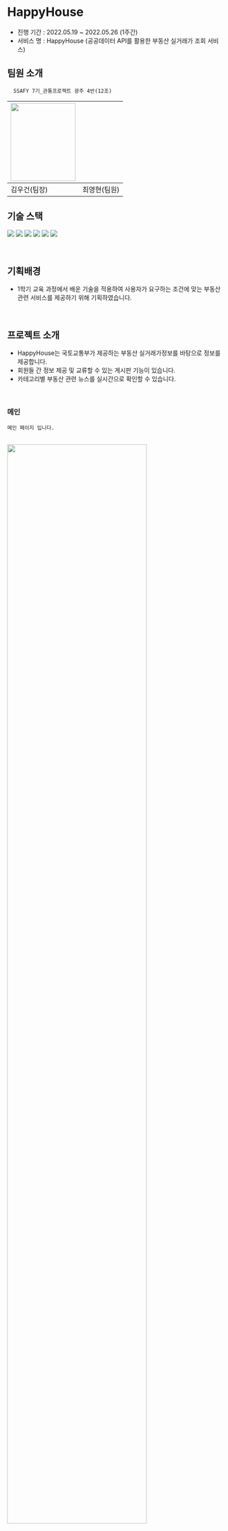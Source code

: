 # HappyHouse
- 진행 기간 : 2022.05.19 ~ 2022.05.26 (1주간) <br/>
- 서비스 명 : HappyHouse (공공데이터 API를 활용한 부동산 실거래가 조회 서비스)

## 팀원 소개

```
  SSAFY 7기_관통프로젝트 광주 4반(12조)
```
|<img src="https://postfiles.pstatic.net/MjAyMjExMjVfMTIy/MDAxNjY5MzQxODUzMjkw.-QTEbQWvauzLaeFHVXWeSYJyyVkKcNOFRAzeprbHC4Qg.NuH49BbO683PmPl8X9HE-Pf-oEI5L1zPCbxixNxqtTAg.JPEG.junwu19/KakaoTalk_Photo_2022-11-21-11-28-13.jpeg?type=w966" width="150" height="180"/> | |
|-|-|
| 김우건(팀장)|최영현(팀원)|

## 기술 스택

<img src="https://img.shields.io/badge/Spring-6DB33F?style=for-the-badge&logo=Spring&logoColor=white"> <img src="https://img.shields.io/badge/MyBatis-20336B?style=for-the-badge&logo=MyBatis&logoColor=white"> <img src="https://img.shields.io/badge/MySQL-4479A1?style=for-the-badge&logo=MySQL&logoColor=white"> <img src="https://img.shields.io/badge/Vue.js-4FC08D?style=for-the-badge&logo=Vue.js&logoColor=white"> <img src="https://img.shields.io/badge/HTML5-E34F26?style=for-the-badge&logo=HTML5&logoColor=white"> <img src="https://img.shields.io/badge/CSS3-1572B6?style=for-the-badge&logo=CSS3&logoColor=white">

<br>

## 기획배경

- 1학기 교육 과정에서 배운 기술을 적용하여 사용자가 요구하는 조건에 맞는 부동산 관련 서비스를 제공하기 위해 기획하였습니다.

<br>

## 프로젝트 소개

- HappyHouse는 국토교통부가 제공하는 부동산 실거래가정보를 바탕으로 정보를 제공합니다.  <br>
- 회원들 간 정보 제공 및 교류할 수 있는 게시판 기능이 있습니다.  <br>
- 카테고리별 부동산 관련 뉴스를 실시간으로 확인할 수 있습니다. <br>

<br>

### **메인**

```
메인 페이지 입니다.

```

<br>
<img src="https://user-images.githubusercontent.com/55612264/219225409-25d2fbbb-4855-4e63-bf01-5f1428baa1ba.gif" width="80%"/>

<br>

### **회원가입/로그인**

```
회원가입 후 로그인 페이지 입니다.

```

<br>
<img src="https://user-images.githubusercontent.com/55612264/219226155-d2b82464-b4dd-4c69-af55-1f0b24f8e38c.gif" width="80%"/>

<br>

### **게시판**

```
게시판 페이지 입니다. 로그인 이후 사용 가능합니다.

```

<br>
<img src="https://user-images.githubusercontent.com/55612264/219226531-21e5ced9-8473-481a-a760-88dda6ffcf92.gif" width="80%"/>

<br>

### **뉴스**

```
뉴스 페이지 입니다. 카테고리별 관련 부동산 뉴스를 제공합니다.

```

<br>
<img src="https://user-images.githubusercontent.com/55612264/219226854-d746e497-15d3-4ac9-bc8b-7c46b0e7e802.gif" width="80%"/>

<br>

### **부동산 실거래가 정보**

```
부동산 실거래가 안내 페이지 입니다. 조건에 맞는 실거래가 정보를 제공합니다.

```

<br>
<img src="https://user-images.githubusercontent.com/55612264/219227578-7877f227-a063-4055-ad1a-d9f5695531c0.gif" width="80%"/>

<br>

### **관심 목록**

```
관심 목록 페이지 입니다.

```

<br>
<img src="https://user-images.githubusercontent.com/55612264/219228319-9ad0bf21-ecda-4da6-b59c-05806e737c0e.gif" width="80%"/>

<br>

##  산출물

### [설계서](https://github.com/KIMUGEON/happyhouse/blob/7b2146f508e2f886b5556881f725995e67a265ef/%EC%84%A4%EA%B3%84%EC%84%9C.docx)
### [시연영상](https://github.com/KIMUGEON/happyhouse/blob/7b2146f508e2f886b5556881f725995e67a265ef/%EC%8B%9C%EC%97%B0%EC%98%81%EC%83%81.mp4)
### [최종 완료 보고서](https://github.com/KIMUGEON/happyhouse/blob/7b2146f508e2f886b5556881f725995e67a265ef/%EC%B5%9C%EC%A2%85%20%EC%99%84%EB%A3%8C%20%EB%B3%B4%EA%B3%A0%EC%84%9C.pptx)
